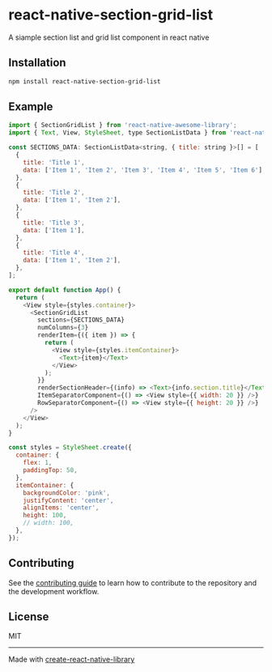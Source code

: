 # react-native-section-grid-list

A siample section list and grid list component in react native

## Installation

```sh
npm install react-native-section-grid-list
```

## Example

```js
import { SectionGridList } from 'react-native-awesome-library';
import { Text, View, StyleSheet, type SectionListData } from 'react-native';

const SECTIONS_DATA: SectionListData<string, { title: string }>[] = [
  {
    title: 'Title 1',
    data: ['Item 1', 'Item 2', 'Item 3', 'Item 4', 'Item 5', 'Item 6'],
  },
  {
    title: 'Title 2',
    data: ['Item 1', 'Item 2'],
  },
  {
    title: 'Title 3',
    data: ['Item 1'],
  },
  {
    title: 'Title 4',
    data: ['Item 1', 'Item 2'],
  },
];

export default function App() {
  return (
    <View style={styles.container}>
      <SectionGridList
        sections={SECTIONS_DATA}
        numColumns={3}
        renderItem={({ item }) => {
          return (
            <View style={styles.itemContainer}>
              <Text>{item}</Text>
            </View>
          );
        }}
        renderSectionHeader={(info) => <Text>{info.section.title}</Text>}
        ItemSeparatorComponent={() => <View style={{ width: 20 }} />}
        RowSeparatorComponent={() => <View style={{ height: 20 }} />}
      />
    </View>
  );
}

const styles = StyleSheet.create({
  container: {
    flex: 1,
    paddingTop: 50,
  },
  itemContainer: {
    backgroundColor: 'pink',
    justifyContent: 'center',
    alignItems: 'center',
    height: 100,
    // width: 100,
  },
});
```




## Contributing

See the [contributing guide](CONTRIBUTING.md) to learn how to contribute to the repository and the development workflow.

## License

MIT

---

Made with [create-react-native-library](https://github.com/callstack/react-native-builder-bob)
